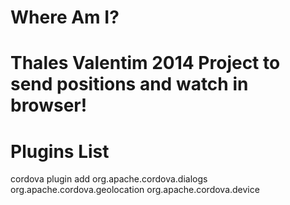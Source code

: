 Where Am I?
=====================
Thales Valentim 2014
Project to send positions and watch in browser!
=====================
Plugins List
=====================
cordova plugin add org.apache.cordova.dialogs org.apache.cordova.geolocation org.apache.cordova.device
